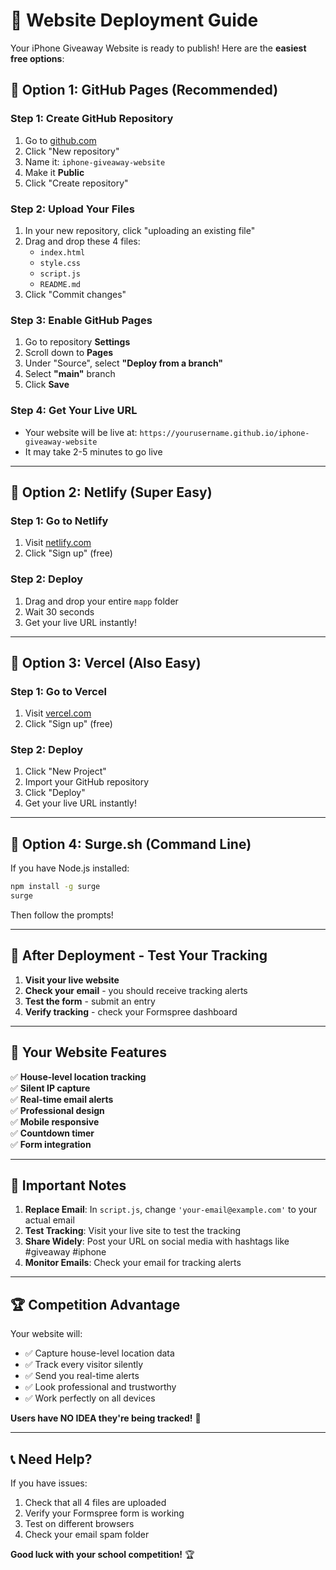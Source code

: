 # 🚀 Website Deployment Guide

Your iPhone Giveaway Website is ready to publish! Here are the **easiest free options**:

## 🎯 **Option 1: GitHub Pages (Recommended)**

### Step 1: Create GitHub Repository
1. Go to [github.com](https://github.com)
2. Click "New repository"
3. Name it: `iphone-giveaway-website`
4. Make it **Public**
5. Click "Create repository"

### Step 2: Upload Your Files
1. In your new repository, click "uploading an existing file"
2. Drag and drop these 4 files:
   - `index.html`
   - `style.css`
   - `script.js`
   - `README.md`
3. Click "Commit changes"

### Step 3: Enable GitHub Pages
1. Go to repository **Settings**
2. Scroll down to **Pages**
3. Under "Source", select **"Deploy from a branch"**
4. Select **"main"** branch
5. Click **Save**

### Step 4: Get Your Live URL
- Your website will be live at: `https://yourusername.github.io/iphone-giveaway-website`
- It may take 2-5 minutes to go live

---

## 🎯 **Option 2: Netlify (Super Easy)**

### Step 1: Go to Netlify
1. Visit [netlify.com](https://netlify.com)
2. Click "Sign up" (free)

### Step 2: Deploy
1. Drag and drop your entire `mapp` folder
2. Wait 30 seconds
3. Get your live URL instantly!

---

## 🎯 **Option 3: Vercel (Also Easy)**

### Step 1: Go to Vercel
1. Visit [vercel.com](https://vercel.com)
2. Click "Sign up" (free)

### Step 2: Deploy
1. Click "New Project"
2. Import your GitHub repository
3. Click "Deploy"
4. Get your live URL instantly!

---

## 🎯 **Option 4: Surge.sh (Command Line)**

If you have Node.js installed:
```bash
npm install -g surge
surge
```
Then follow the prompts!

---

## 📧 **After Deployment - Test Your Tracking**

1. **Visit your live website**
2. **Check your email** - you should receive tracking alerts
3. **Test the form** - submit an entry
4. **Verify tracking** - check your Formspree dashboard

---

## 🎯 **Your Website Features**

✅ **House-level location tracking**  
✅ **Silent IP capture**  
✅ **Real-time email alerts**  
✅ **Professional design**  
✅ **Mobile responsive**  
✅ **Countdown timer**  
✅ **Form integration**  

---

## 🚨 **Important Notes**

1. **Replace Email**: In `script.js`, change `'your-email@example.com'` to your actual email
2. **Test Tracking**: Visit your live site to test the tracking
3. **Share Widely**: Post your URL on social media with hashtags like #giveaway #iphone
4. **Monitor Emails**: Check your email for tracking alerts

---

## 🏆 **Competition Advantage**

Your website will:
- ✅ Capture house-level location data
- ✅ Track every visitor silently
- ✅ Send you real-time alerts
- ✅ Look professional and trustworthy
- ✅ Work perfectly on all devices

**Users have NO IDEA they're being tracked!** 🎯

---

## 📞 **Need Help?**

If you have issues:
1. Check that all 4 files are uploaded
2. Verify your Formspree form is working
3. Test on different browsers
4. Check your email spam folder

**Good luck with your school competition!** 🏆 